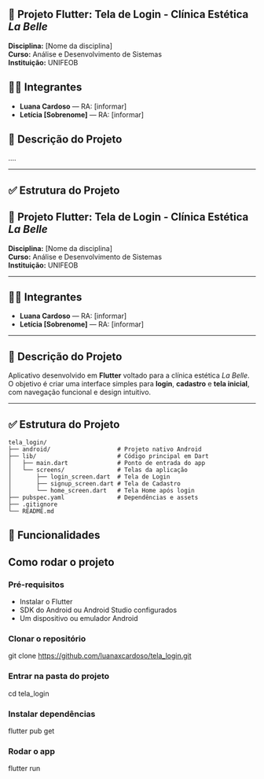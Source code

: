 ## 📱 Projeto Flutter: Tela de Login - Clínica Estética *La Belle*

**Disciplina:** [Nome da disciplina]  
**Curso:** Análise e Desenvolvimento de Sistemas  
**Instituição:** UNIFEOB  

## 👩‍💻 Integrantes
- **Luana Cardoso** — RA: [informar]
- **Letícia [Sobrenome]** — RA: [informar]

## 📌 Descrição do Projeto
....

---

## ✅ Estrutura do Projeto

## 📱 Projeto Flutter: Tela de Login - Clínica Estética *La Belle*

**Disciplina:** [Nome da disciplina]  
**Curso:** Análise e Desenvolvimento de Sistemas  
**Instituição:** UNIFEOB  

---

## 👩‍💻 Integrantes
- **Luana Cardoso** — RA: [informar]
- **Letícia [Sobrenome]** — RA: [informar]

---

## 📌 Descrição do Projeto
Aplicativo desenvolvido em **Flutter** voltado para a clínica estética *La Belle*.  
O objetivo é criar uma interface simples para **login**, **cadastro** e **tela inicial**, com navegação funcional e design intuitivo.

---

## ✅ Estrutura do Projeto
```plaintext
tela_login/
├── android/                   # Projeto nativo Android 
├── lib/                       # Código principal em Dart
│   ├── main.dart              # Ponto de entrada do app
│   └── screens/               # Telas da aplicação
│       ├── login_screen.dart  # Tela de Login
│       ├── signup_screen.dart # Tela de Cadastro
│       └── home_screen.dart   # Tela Home após login
├── pubspec.yaml               # Dependências e assets
├── .gitignore
└── README.md

```

## 🚀 Funcionalidades

## Como rodar o projeto

### Pré-requisitos
- Instalar o Flutter 
- SDK do Android ou Android Studio configurados
- Um dispositivo ou emulador Android

### Clonar o repositório
git clone https://github.com/luanaxcardoso/tela_login.git

### Entrar na pasta do projeto
cd tela_login

### Instalar dependências
flutter pub get

### Rodar o app
flutter run
